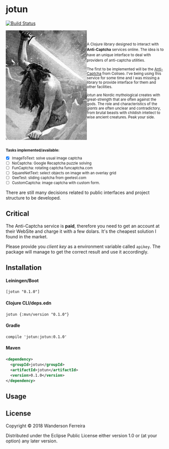 # jotun
[![Build Status](https://travis-ci.com/wandersoncferreira/jotun.svg?branch=master)](https://travis-ci.com/wandersoncferreira/jotun)

<img src="jotun.jpg"
title="giants" align="left" padding="15px"/>
<small>
 <br><br>
A Clojure library designed to interact with **Anti-Captcha** services
online. The idea is to have an unique interface to deal with providers
of anti-captcha utilities.


The first to be implemented will be the
[Anti-Captcha](https://anti-captcha.com/mainpage) from Coliseo. I've
being using this service for some time and I was missing a library to
provide interface for them and other facilities.

*jotun* are Nordic mythological creates with great-strength that are
often against the gods. The role and characteristics of the *giants*
are often unclear and contradictory, from brutal beasts with childish
intellect to wise ancient creatures. Peak your side.

<br clear=all /><br>

**Tasks implemented/available:**

 - [x] ImageToText: solve usual image captcha
 - [ ] NoCaptcha: Google Recaptcha puzzle solving
 - [ ] FunCaptcha: rotating captcha funcaptcha.com
 - [ ] SquareNetText: select objects on image with an overlay grid
 - [ ] GeeTest: sliding captcha from geetest.com
 - [ ] CustomCaptcha: image captcha with custom form.
</small>


There are still many decisions related to public interfaces and
project structure to be developed.

## Critical

The Anti-Captcha service is **paid**, therefore you need to get an
account at their WebSite and charge it with a few dolars. It's the
cheapest solution I found in the market.

Please provide you *client key* as a environment variable called `apikey`.
The package will manage to get the correct result and use it accordingly.


## Installation

#### Leiningen/Boot

``` shell
[jotun "0.1.0"]
```

#### Clojure CLI/deps.edn

``` shell
jotun {:mvn/version "0.1.0"}
```

#### Gradle

``` shell
compile 'jotun:jotun:0.1.0'
```

#### Maven

``` xml
<dependency>
  <groupId>jotun</groupId>
  <artifactId>jotun</artifactId>
  <version>0.1.0</version>
</dependency>
```


## Usage


## License

Copyright © 2018 Wanderson Ferreira

Distributed under the Eclipse Public License either version 1.0 or (at
your option) any later version.
